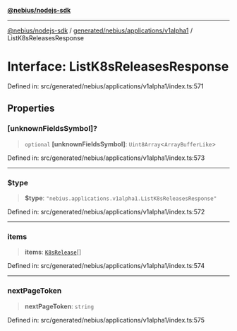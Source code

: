 [**@nebius/nodejs-sdk**](../../../../../README.md)

---

[@nebius/nodejs-sdk](../../../../../README.md) / [generated/nebius/applications/v1alpha1](../README.md) / ListK8sReleasesResponse

# Interface: ListK8sReleasesResponse

Defined in: src/generated/nebius/applications/v1alpha1/index.ts:571

## Properties

### \[unknownFieldsSymbol\]?

> `optional` **\[unknownFieldsSymbol\]**: `Uint8Array`\<`ArrayBufferLike`\>

Defined in: src/generated/nebius/applications/v1alpha1/index.ts:573

---

### $type

> **$type**: `"nebius.applications.v1alpha1.ListK8sReleasesResponse"`

Defined in: src/generated/nebius/applications/v1alpha1/index.ts:572

---

### items

> **items**: [`K8sRelease`](K8sRelease.md)[]

Defined in: src/generated/nebius/applications/v1alpha1/index.ts:574

---

### nextPageToken

> **nextPageToken**: `string`

Defined in: src/generated/nebius/applications/v1alpha1/index.ts:575
